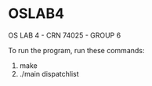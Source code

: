 # OSLAB4
OS LAB 4 - CRN 74025 - GROUP 6

To run the program, run these commands:

1. make
2. ./main dispatchlist

